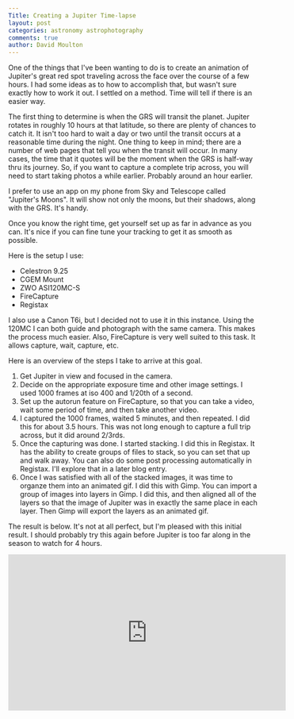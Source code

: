 ```yaml
---
Title: Creating a Jupiter Time-lapse
layout: post
categories: astronomy astrophotography
comments: true
author: David Moulton
---
```

One of the things that I've been wanting to do is to create an animation of Jupiter's great red spot traveling across the face over the course of a few hours. I had some ideas as to how to accomplish that, but wasn't sure exactly how to work it out. I settled on a method. Time will tell if there is an easier way.

The first thing to determine is when the GRS will transit the planet. Jupiter rotates in roughly 10 hours at that latitude, so there are plenty of chances to catch it. It isn't too hard to wait a day or two until the transit occurs at a reasonable time during the night. One thing to keep in mind; there are a number of web pages that tell you when the transit will occur. In many cases, the time that it quotes will be the moment when the GRS is half-way thru its journey. So, if you want to capture a complete trip across, you will need to start taking photos a while earlier. Probably around an hour earlier.

I prefer to use an app on my phone from Sky and Telescope called "Jupiter's Moons". It will show not only the moons, but their shadows, along with the GRS. It's handy.

Once you know the right time, get yourself set up as far in advance as you can. It's nice if you can fine tune your tracking to get it as smooth as possible.

Here is the setup I use:

* Celestron 9.25
* CGEM Mount
* ZWO ASI120MC-S
* FireCapture
* Registax

I also use a Canon T6i, but I decided not to use it in this instance. Using the 120MC I can both guide and photograph with the same camera. This makes the process much easier. Also, FireCapture is very well suited to this task. It allows capture, wait, capture, etc.

Here is an overview of the steps I take to arrive at this goal.

1. Get Jupiter in view and focused in the camera.
1. Decide on the appropriate exposure time and other image settings. I used 1000 frames at iso 400 and 1/20th of a second.
1. Set up the autorun feature on FireCapture, so that you can take a video, wait some period of time, and then take another video.
1. I captured the 1000 frames, waited 5 minutes, and then repeated. I did this for about 3.5 hours. This was not long enough to capture a full trip across, but it did around 2/3rds.
1. Once the capturing was done. I started stacking. I did this in Registax. It has the ability to create groups of files to stack, so you can set that up and walk away. You can also do some post processing automatically in Registax. I'll explore that in a later blog entry.
1. Once I was satisfied with all of the stacked images, it was time to organze them into an animated gif. I did this with Gimp. You can import a group of images into layers in Gimp. I did this, and then aligned all of the layers so that the image of Jupiter was in exactly the same place in each layer. Then Gimp will export the layers as an animated gif.

The result is below. It's not at all perfect, but I'm pleased with this initial result. I should probably try this again before Jupiter is too far along in the season to watch for 4 hours.

<iframe width="560" height="315" src="https://www.youtube.com/embed/6qoolQ9JuDw" frameborder="0" allowfullscreen></iframe>
